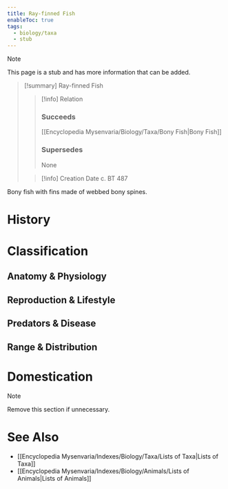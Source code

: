 ```yaml
---
title: Ray-finned Fish
enableToc: true
tags:
  - biology/taxa
  - stub
---
```


> [!note]
> This page is a stub and has more information that can be added.

> [!summary] Ray-finned Fish
> > [!info] Relation
> > ### Succeeds
> > [[Encyclopedia Mysenvaria/Biology/Taxa/Bony Fish|Bony Fish]]
> > ### Supersedes
> > None
>
> > [!info] Creation Date
> > c. BT 487

Bony fish with fins made of webbed bony spines.
# History

# Classification
## Anatomy & Physiology

## Reproduction & Lifestyle

## Predators & Disease

## Range & Distribution

# Domestication

> [!note]
> Remove this section if unnecessary.
# See Also
- [[Encyclopedia Mysenvaria/Indexes/Biology/Taxa/Lists of Taxa|Lists of Taxa]]
- [[Encyclopedia Mysenvaria/Indexes/Biology/Animals/Lists of Animals|Lists of Animals]]